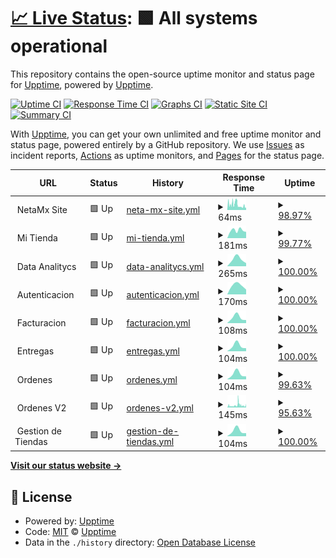 # [📈 Live Status](https://status.ops.neta.mx): <!--live status--> **🟩 All systems operational**

This repository contains the open-source uptime monitor and status page for [Upptime](https://upptime.js.org), powered by [Upptime](https://github.com/upptime/upptime).

[![Uptime CI](https://github.com/NetaMx/upptime/workflows/Uptime%20CI/badge.svg)](https://github.com/NetaMx/upptime/actions?query=workflow%3A%22Uptime+CI%22)
[![Response Time CI](https://github.com/NetaMx/upptime/workflows/Response%20Time%20CI/badge.svg)](https://github.com/NetaMx/upptime/actions?query=workflow%3A%22Response+Time+CI%22)
[![Graphs CI](https://github.com/NetaMx/upptime/workflows/Graphs%20CI/badge.svg)](https://github.com/NetaMx/upptime/actions?query=workflow%3A%22Graphs+CI%22)
[![Static Site CI](https://github.com/NetaMx/upptime/workflows/Static%20Site%20CI/badge.svg)](https://github.com/NetaMx/upptime/actions?query=workflow%3A%22Static+Site+CI%22)
[![Summary CI](https://github.com/NetaMx/upptime/workflows/Summary%20CI/badge.svg)](https://github.com/NetaMx/upptime/actions?query=workflow%3A%22Summary+CI%22)

With [Upptime](https://upptime.js.org), you can get your own unlimited and free uptime monitor and status page, powered entirely by a GitHub repository. We use [Issues](https://github.com/NetaMx/upptime/issues) as incident reports, [Actions](https://github.com/NetaMx/upptime/actions) as uptime monitors, and [Pages](https://status.ops.neta.mx) for the status page.

<!--start: status pages-->
<!-- This summary is generated by Upptime (https://github.com/upptime/upptime) -->
<!-- Do not edit this manually, your changes will be overwritten -->
<!-- prettier-ignore -->
| URL | Status | History | Response Time | Uptime |
| --- | ------ | ------- | ------------- | ------ |
| <img alt="" src="https://favicons.githubusercontent.com/null" height="13"> NetaMx Site | 🟩 Up | [neta-mx-site.yml](https://github.com/NetaMx/upptime/commits/HEAD/history/neta-mx-site.yml) | <details><summary><img alt="Response time graph" src="./graphs/neta-mx-site/response-time-week.png" height="20"> 64ms</summary><br><a href="https://status.ops.neta.mx/history/neta-mx-site"><img alt="Response time 66" src="https://img.shields.io/endpoint?url=https%3A%2F%2Fraw.githubusercontent.com%2FNetaMx%2Fupptime%2FHEAD%2Fapi%2Fneta-mx-site%2Fresponse-time.json"></a><br><a href="https://status.ops.neta.mx/history/neta-mx-site"><img alt="24-hour response time 37" src="https://img.shields.io/endpoint?url=https%3A%2F%2Fraw.githubusercontent.com%2FNetaMx%2Fupptime%2FHEAD%2Fapi%2Fneta-mx-site%2Fresponse-time-day.json"></a><br><a href="https://status.ops.neta.mx/history/neta-mx-site"><img alt="7-day response time 64" src="https://img.shields.io/endpoint?url=https%3A%2F%2Fraw.githubusercontent.com%2FNetaMx%2Fupptime%2FHEAD%2Fapi%2Fneta-mx-site%2Fresponse-time-week.json"></a><br><a href="https://status.ops.neta.mx/history/neta-mx-site"><img alt="30-day response time 66" src="https://img.shields.io/endpoint?url=https%3A%2F%2Fraw.githubusercontent.com%2FNetaMx%2Fupptime%2FHEAD%2Fapi%2Fneta-mx-site%2Fresponse-time-month.json"></a><br><a href="https://status.ops.neta.mx/history/neta-mx-site"><img alt="1-year response time 66" src="https://img.shields.io/endpoint?url=https%3A%2F%2Fraw.githubusercontent.com%2FNetaMx%2Fupptime%2FHEAD%2Fapi%2Fneta-mx-site%2Fresponse-time-year.json"></a></details> | <details><summary><a href="https://status.ops.neta.mx/history/neta-mx-site">98.97%</a></summary><a href="https://status.ops.neta.mx/history/neta-mx-site"><img alt="All-time uptime 99.67%" src="https://img.shields.io/endpoint?url=https%3A%2F%2Fraw.githubusercontent.com%2FNetaMx%2Fupptime%2FHEAD%2Fapi%2Fneta-mx-site%2Fuptime.json"></a><br><a href="https://status.ops.neta.mx/history/neta-mx-site"><img alt="24-hour uptime 100.00%" src="https://img.shields.io/endpoint?url=https%3A%2F%2Fraw.githubusercontent.com%2FNetaMx%2Fupptime%2FHEAD%2Fapi%2Fneta-mx-site%2Fuptime-day.json"></a><br><a href="https://status.ops.neta.mx/history/neta-mx-site"><img alt="7-day uptime 98.97%" src="https://img.shields.io/endpoint?url=https%3A%2F%2Fraw.githubusercontent.com%2FNetaMx%2Fupptime%2FHEAD%2Fapi%2Fneta-mx-site%2Fuptime-week.json"></a><br><a href="https://status.ops.neta.mx/history/neta-mx-site"><img alt="30-day uptime 99.67%" src="https://img.shields.io/endpoint?url=https%3A%2F%2Fraw.githubusercontent.com%2FNetaMx%2Fupptime%2FHEAD%2Fapi%2Fneta-mx-site%2Fuptime-month.json"></a><br><a href="https://status.ops.neta.mx/history/neta-mx-site"><img alt="1-year uptime 99.67%" src="https://img.shields.io/endpoint?url=https%3A%2F%2Fraw.githubusercontent.com%2FNetaMx%2Fupptime%2FHEAD%2Fapi%2Fneta-mx-site%2Fuptime-year.json"></a></details>
| <img alt="" src="https://favicons.githubusercontent.com/null" height="13"> Mi Tienda | 🟩 Up | [mi-tienda.yml](https://github.com/NetaMx/upptime/commits/HEAD/history/mi-tienda.yml) | <details><summary><img alt="Response time graph" src="./graphs/mi-tienda/response-time-week.png" height="20"> 181ms</summary><br><a href="https://status.ops.neta.mx/history/mi-tienda"><img alt="Response time 181" src="https://img.shields.io/endpoint?url=https%3A%2F%2Fraw.githubusercontent.com%2FNetaMx%2Fupptime%2FHEAD%2Fapi%2Fmi-tienda%2Fresponse-time.json"></a><br><a href="https://status.ops.neta.mx/history/mi-tienda"><img alt="24-hour response time 146" src="https://img.shields.io/endpoint?url=https%3A%2F%2Fraw.githubusercontent.com%2FNetaMx%2Fupptime%2FHEAD%2Fapi%2Fmi-tienda%2Fresponse-time-day.json"></a><br><a href="https://status.ops.neta.mx/history/mi-tienda"><img alt="7-day response time 181" src="https://img.shields.io/endpoint?url=https%3A%2F%2Fraw.githubusercontent.com%2FNetaMx%2Fupptime%2FHEAD%2Fapi%2Fmi-tienda%2Fresponse-time-week.json"></a><br><a href="https://status.ops.neta.mx/history/mi-tienda"><img alt="30-day response time 181" src="https://img.shields.io/endpoint?url=https%3A%2F%2Fraw.githubusercontent.com%2FNetaMx%2Fupptime%2FHEAD%2Fapi%2Fmi-tienda%2Fresponse-time-month.json"></a><br><a href="https://status.ops.neta.mx/history/mi-tienda"><img alt="1-year response time 181" src="https://img.shields.io/endpoint?url=https%3A%2F%2Fraw.githubusercontent.com%2FNetaMx%2Fupptime%2FHEAD%2Fapi%2Fmi-tienda%2Fresponse-time-year.json"></a></details> | <details><summary><a href="https://status.ops.neta.mx/history/mi-tienda">99.77%</a></summary><a href="https://status.ops.neta.mx/history/mi-tienda"><img alt="All-time uptime 99.77%" src="https://img.shields.io/endpoint?url=https%3A%2F%2Fraw.githubusercontent.com%2FNetaMx%2Fupptime%2FHEAD%2Fapi%2Fmi-tienda%2Fuptime.json"></a><br><a href="https://status.ops.neta.mx/history/mi-tienda"><img alt="24-hour uptime 100.00%" src="https://img.shields.io/endpoint?url=https%3A%2F%2Fraw.githubusercontent.com%2FNetaMx%2Fupptime%2FHEAD%2Fapi%2Fmi-tienda%2Fuptime-day.json"></a><br><a href="https://status.ops.neta.mx/history/mi-tienda"><img alt="7-day uptime 99.77%" src="https://img.shields.io/endpoint?url=https%3A%2F%2Fraw.githubusercontent.com%2FNetaMx%2Fupptime%2FHEAD%2Fapi%2Fmi-tienda%2Fuptime-week.json"></a><br><a href="https://status.ops.neta.mx/history/mi-tienda"><img alt="30-day uptime 99.77%" src="https://img.shields.io/endpoint?url=https%3A%2F%2Fraw.githubusercontent.com%2FNetaMx%2Fupptime%2FHEAD%2Fapi%2Fmi-tienda%2Fuptime-month.json"></a><br><a href="https://status.ops.neta.mx/history/mi-tienda"><img alt="1-year uptime 99.77%" src="https://img.shields.io/endpoint?url=https%3A%2F%2Fraw.githubusercontent.com%2FNetaMx%2Fupptime%2FHEAD%2Fapi%2Fmi-tienda%2Fuptime-year.json"></a></details>
| <img alt="" src="https://favicons.githubusercontent.com/null" height="13"> Data Analitycs | 🟩 Up | [data-analitycs.yml](https://github.com/NetaMx/upptime/commits/HEAD/history/data-analitycs.yml) | <details><summary><img alt="Response time graph" src="./graphs/data-analitycs/response-time-week.png" height="20"> 265ms</summary><br><a href="https://status.ops.neta.mx/history/data-analitycs"><img alt="Response time 265" src="https://img.shields.io/endpoint?url=https%3A%2F%2Fraw.githubusercontent.com%2FNetaMx%2Fupptime%2FHEAD%2Fapi%2Fdata-analitycs%2Fresponse-time.json"></a><br><a href="https://status.ops.neta.mx/history/data-analitycs"><img alt="24-hour response time 116" src="https://img.shields.io/endpoint?url=https%3A%2F%2Fraw.githubusercontent.com%2FNetaMx%2Fupptime%2FHEAD%2Fapi%2Fdata-analitycs%2Fresponse-time-day.json"></a><br><a href="https://status.ops.neta.mx/history/data-analitycs"><img alt="7-day response time 265" src="https://img.shields.io/endpoint?url=https%3A%2F%2Fraw.githubusercontent.com%2FNetaMx%2Fupptime%2FHEAD%2Fapi%2Fdata-analitycs%2Fresponse-time-week.json"></a><br><a href="https://status.ops.neta.mx/history/data-analitycs"><img alt="30-day response time 265" src="https://img.shields.io/endpoint?url=https%3A%2F%2Fraw.githubusercontent.com%2FNetaMx%2Fupptime%2FHEAD%2Fapi%2Fdata-analitycs%2Fresponse-time-month.json"></a><br><a href="https://status.ops.neta.mx/history/data-analitycs"><img alt="1-year response time 265" src="https://img.shields.io/endpoint?url=https%3A%2F%2Fraw.githubusercontent.com%2FNetaMx%2Fupptime%2FHEAD%2Fapi%2Fdata-analitycs%2Fresponse-time-year.json"></a></details> | <details><summary><a href="https://status.ops.neta.mx/history/data-analitycs">100.00%</a></summary><a href="https://status.ops.neta.mx/history/data-analitycs"><img alt="All-time uptime 100.00%" src="https://img.shields.io/endpoint?url=https%3A%2F%2Fraw.githubusercontent.com%2FNetaMx%2Fupptime%2FHEAD%2Fapi%2Fdata-analitycs%2Fuptime.json"></a><br><a href="https://status.ops.neta.mx/history/data-analitycs"><img alt="24-hour uptime 100.00%" src="https://img.shields.io/endpoint?url=https%3A%2F%2Fraw.githubusercontent.com%2FNetaMx%2Fupptime%2FHEAD%2Fapi%2Fdata-analitycs%2Fuptime-day.json"></a><br><a href="https://status.ops.neta.mx/history/data-analitycs"><img alt="7-day uptime 100.00%" src="https://img.shields.io/endpoint?url=https%3A%2F%2Fraw.githubusercontent.com%2FNetaMx%2Fupptime%2FHEAD%2Fapi%2Fdata-analitycs%2Fuptime-week.json"></a><br><a href="https://status.ops.neta.mx/history/data-analitycs"><img alt="30-day uptime 100.00%" src="https://img.shields.io/endpoint?url=https%3A%2F%2Fraw.githubusercontent.com%2FNetaMx%2Fupptime%2FHEAD%2Fapi%2Fdata-analitycs%2Fuptime-month.json"></a><br><a href="https://status.ops.neta.mx/history/data-analitycs"><img alt="1-year uptime 100.00%" src="https://img.shields.io/endpoint?url=https%3A%2F%2Fraw.githubusercontent.com%2FNetaMx%2Fupptime%2FHEAD%2Fapi%2Fdata-analitycs%2Fuptime-year.json"></a></details>
| <img alt="" src="https://favicons.githubusercontent.com/null" height="13"> Autenticacion | 🟩 Up | [autenticacion.yml](https://github.com/NetaMx/upptime/commits/HEAD/history/autenticacion.yml) | <details><summary><img alt="Response time graph" src="./graphs/autenticacion/response-time-week.png" height="20"> 170ms</summary><br><a href="https://status.ops.neta.mx/history/autenticacion"><img alt="Response time 170" src="https://img.shields.io/endpoint?url=https%3A%2F%2Fraw.githubusercontent.com%2FNetaMx%2Fupptime%2FHEAD%2Fapi%2Fautenticacion%2Fresponse-time.json"></a><br><a href="https://status.ops.neta.mx/history/autenticacion"><img alt="24-hour response time 93" src="https://img.shields.io/endpoint?url=https%3A%2F%2Fraw.githubusercontent.com%2FNetaMx%2Fupptime%2FHEAD%2Fapi%2Fautenticacion%2Fresponse-time-day.json"></a><br><a href="https://status.ops.neta.mx/history/autenticacion"><img alt="7-day response time 170" src="https://img.shields.io/endpoint?url=https%3A%2F%2Fraw.githubusercontent.com%2FNetaMx%2Fupptime%2FHEAD%2Fapi%2Fautenticacion%2Fresponse-time-week.json"></a><br><a href="https://status.ops.neta.mx/history/autenticacion"><img alt="30-day response time 170" src="https://img.shields.io/endpoint?url=https%3A%2F%2Fraw.githubusercontent.com%2FNetaMx%2Fupptime%2FHEAD%2Fapi%2Fautenticacion%2Fresponse-time-month.json"></a><br><a href="https://status.ops.neta.mx/history/autenticacion"><img alt="1-year response time 170" src="https://img.shields.io/endpoint?url=https%3A%2F%2Fraw.githubusercontent.com%2FNetaMx%2Fupptime%2FHEAD%2Fapi%2Fautenticacion%2Fresponse-time-year.json"></a></details> | <details><summary><a href="https://status.ops.neta.mx/history/autenticacion">100.00%</a></summary><a href="https://status.ops.neta.mx/history/autenticacion"><img alt="All-time uptime 94.69%" src="https://img.shields.io/endpoint?url=https%3A%2F%2Fraw.githubusercontent.com%2FNetaMx%2Fupptime%2FHEAD%2Fapi%2Fautenticacion%2Fuptime.json"></a><br><a href="https://status.ops.neta.mx/history/autenticacion"><img alt="24-hour uptime 100.00%" src="https://img.shields.io/endpoint?url=https%3A%2F%2Fraw.githubusercontent.com%2FNetaMx%2Fupptime%2FHEAD%2Fapi%2Fautenticacion%2Fuptime-day.json"></a><br><a href="https://status.ops.neta.mx/history/autenticacion"><img alt="7-day uptime 100.00%" src="https://img.shields.io/endpoint?url=https%3A%2F%2Fraw.githubusercontent.com%2FNetaMx%2Fupptime%2FHEAD%2Fapi%2Fautenticacion%2Fuptime-week.json"></a><br><a href="https://status.ops.neta.mx/history/autenticacion"><img alt="30-day uptime 94.69%" src="https://img.shields.io/endpoint?url=https%3A%2F%2Fraw.githubusercontent.com%2FNetaMx%2Fupptime%2FHEAD%2Fapi%2Fautenticacion%2Fuptime-month.json"></a><br><a href="https://status.ops.neta.mx/history/autenticacion"><img alt="1-year uptime 94.69%" src="https://img.shields.io/endpoint?url=https%3A%2F%2Fraw.githubusercontent.com%2FNetaMx%2Fupptime%2FHEAD%2Fapi%2Fautenticacion%2Fuptime-year.json"></a></details>
| <img alt="" src="https://favicons.githubusercontent.com/null" height="13"> Facturacion | 🟩 Up | [facturacion.yml](https://github.com/NetaMx/upptime/commits/HEAD/history/facturacion.yml) | <details><summary><img alt="Response time graph" src="./graphs/facturacion/response-time-week.png" height="20"> 108ms</summary><br><a href="https://status.ops.neta.mx/history/facturacion"><img alt="Response time 108" src="https://img.shields.io/endpoint?url=https%3A%2F%2Fraw.githubusercontent.com%2FNetaMx%2Fupptime%2FHEAD%2Fapi%2Ffacturacion%2Fresponse-time.json"></a><br><a href="https://status.ops.neta.mx/history/facturacion"><img alt="24-hour response time 57" src="https://img.shields.io/endpoint?url=https%3A%2F%2Fraw.githubusercontent.com%2FNetaMx%2Fupptime%2FHEAD%2Fapi%2Ffacturacion%2Fresponse-time-day.json"></a><br><a href="https://status.ops.neta.mx/history/facturacion"><img alt="7-day response time 108" src="https://img.shields.io/endpoint?url=https%3A%2F%2Fraw.githubusercontent.com%2FNetaMx%2Fupptime%2FHEAD%2Fapi%2Ffacturacion%2Fresponse-time-week.json"></a><br><a href="https://status.ops.neta.mx/history/facturacion"><img alt="30-day response time 108" src="https://img.shields.io/endpoint?url=https%3A%2F%2Fraw.githubusercontent.com%2FNetaMx%2Fupptime%2FHEAD%2Fapi%2Ffacturacion%2Fresponse-time-month.json"></a><br><a href="https://status.ops.neta.mx/history/facturacion"><img alt="1-year response time 108" src="https://img.shields.io/endpoint?url=https%3A%2F%2Fraw.githubusercontent.com%2FNetaMx%2Fupptime%2FHEAD%2Fapi%2Ffacturacion%2Fresponse-time-year.json"></a></details> | <details><summary><a href="https://status.ops.neta.mx/history/facturacion">100.00%</a></summary><a href="https://status.ops.neta.mx/history/facturacion"><img alt="All-time uptime 100.00%" src="https://img.shields.io/endpoint?url=https%3A%2F%2Fraw.githubusercontent.com%2FNetaMx%2Fupptime%2FHEAD%2Fapi%2Ffacturacion%2Fuptime.json"></a><br><a href="https://status.ops.neta.mx/history/facturacion"><img alt="24-hour uptime 100.00%" src="https://img.shields.io/endpoint?url=https%3A%2F%2Fraw.githubusercontent.com%2FNetaMx%2Fupptime%2FHEAD%2Fapi%2Ffacturacion%2Fuptime-day.json"></a><br><a href="https://status.ops.neta.mx/history/facturacion"><img alt="7-day uptime 100.00%" src="https://img.shields.io/endpoint?url=https%3A%2F%2Fraw.githubusercontent.com%2FNetaMx%2Fupptime%2FHEAD%2Fapi%2Ffacturacion%2Fuptime-week.json"></a><br><a href="https://status.ops.neta.mx/history/facturacion"><img alt="30-day uptime 100.00%" src="https://img.shields.io/endpoint?url=https%3A%2F%2Fraw.githubusercontent.com%2FNetaMx%2Fupptime%2FHEAD%2Fapi%2Ffacturacion%2Fuptime-month.json"></a><br><a href="https://status.ops.neta.mx/history/facturacion"><img alt="1-year uptime 100.00%" src="https://img.shields.io/endpoint?url=https%3A%2F%2Fraw.githubusercontent.com%2FNetaMx%2Fupptime%2FHEAD%2Fapi%2Ffacturacion%2Fuptime-year.json"></a></details>
| <img alt="" src="https://favicons.githubusercontent.com/null" height="13"> Entregas | 🟩 Up | [entregas.yml](https://github.com/NetaMx/upptime/commits/HEAD/history/entregas.yml) | <details><summary><img alt="Response time graph" src="./graphs/entregas/response-time-week.png" height="20"> 104ms</summary><br><a href="https://status.ops.neta.mx/history/entregas"><img alt="Response time 104" src="https://img.shields.io/endpoint?url=https%3A%2F%2Fraw.githubusercontent.com%2FNetaMx%2Fupptime%2FHEAD%2Fapi%2Fentregas%2Fresponse-time.json"></a><br><a href="https://status.ops.neta.mx/history/entregas"><img alt="24-hour response time 56" src="https://img.shields.io/endpoint?url=https%3A%2F%2Fraw.githubusercontent.com%2FNetaMx%2Fupptime%2FHEAD%2Fapi%2Fentregas%2Fresponse-time-day.json"></a><br><a href="https://status.ops.neta.mx/history/entregas"><img alt="7-day response time 104" src="https://img.shields.io/endpoint?url=https%3A%2F%2Fraw.githubusercontent.com%2FNetaMx%2Fupptime%2FHEAD%2Fapi%2Fentregas%2Fresponse-time-week.json"></a><br><a href="https://status.ops.neta.mx/history/entregas"><img alt="30-day response time 104" src="https://img.shields.io/endpoint?url=https%3A%2F%2Fraw.githubusercontent.com%2FNetaMx%2Fupptime%2FHEAD%2Fapi%2Fentregas%2Fresponse-time-month.json"></a><br><a href="https://status.ops.neta.mx/history/entregas"><img alt="1-year response time 104" src="https://img.shields.io/endpoint?url=https%3A%2F%2Fraw.githubusercontent.com%2FNetaMx%2Fupptime%2FHEAD%2Fapi%2Fentregas%2Fresponse-time-year.json"></a></details> | <details><summary><a href="https://status.ops.neta.mx/history/entregas">100.00%</a></summary><a href="https://status.ops.neta.mx/history/entregas"><img alt="All-time uptime 100.00%" src="https://img.shields.io/endpoint?url=https%3A%2F%2Fraw.githubusercontent.com%2FNetaMx%2Fupptime%2FHEAD%2Fapi%2Fentregas%2Fuptime.json"></a><br><a href="https://status.ops.neta.mx/history/entregas"><img alt="24-hour uptime 100.00%" src="https://img.shields.io/endpoint?url=https%3A%2F%2Fraw.githubusercontent.com%2FNetaMx%2Fupptime%2FHEAD%2Fapi%2Fentregas%2Fuptime-day.json"></a><br><a href="https://status.ops.neta.mx/history/entregas"><img alt="7-day uptime 100.00%" src="https://img.shields.io/endpoint?url=https%3A%2F%2Fraw.githubusercontent.com%2FNetaMx%2Fupptime%2FHEAD%2Fapi%2Fentregas%2Fuptime-week.json"></a><br><a href="https://status.ops.neta.mx/history/entregas"><img alt="30-day uptime 100.00%" src="https://img.shields.io/endpoint?url=https%3A%2F%2Fraw.githubusercontent.com%2FNetaMx%2Fupptime%2FHEAD%2Fapi%2Fentregas%2Fuptime-month.json"></a><br><a href="https://status.ops.neta.mx/history/entregas"><img alt="1-year uptime 100.00%" src="https://img.shields.io/endpoint?url=https%3A%2F%2Fraw.githubusercontent.com%2FNetaMx%2Fupptime%2FHEAD%2Fapi%2Fentregas%2Fuptime-year.json"></a></details>
| <img alt="" src="https://favicons.githubusercontent.com/null" height="13"> Ordenes | 🟩 Up | [ordenes.yml](https://github.com/NetaMx/upptime/commits/HEAD/history/ordenes.yml) | <details><summary><img alt="Response time graph" src="./graphs/ordenes/response-time-week.png" height="20"> 104ms</summary><br><a href="https://status.ops.neta.mx/history/ordenes"><img alt="Response time 104" src="https://img.shields.io/endpoint?url=https%3A%2F%2Fraw.githubusercontent.com%2FNetaMx%2Fupptime%2FHEAD%2Fapi%2Fordenes%2Fresponse-time.json"></a><br><a href="https://status.ops.neta.mx/history/ordenes"><img alt="24-hour response time 55" src="https://img.shields.io/endpoint?url=https%3A%2F%2Fraw.githubusercontent.com%2FNetaMx%2Fupptime%2FHEAD%2Fapi%2Fordenes%2Fresponse-time-day.json"></a><br><a href="https://status.ops.neta.mx/history/ordenes"><img alt="7-day response time 104" src="https://img.shields.io/endpoint?url=https%3A%2F%2Fraw.githubusercontent.com%2FNetaMx%2Fupptime%2FHEAD%2Fapi%2Fordenes%2Fresponse-time-week.json"></a><br><a href="https://status.ops.neta.mx/history/ordenes"><img alt="30-day response time 104" src="https://img.shields.io/endpoint?url=https%3A%2F%2Fraw.githubusercontent.com%2FNetaMx%2Fupptime%2FHEAD%2Fapi%2Fordenes%2Fresponse-time-month.json"></a><br><a href="https://status.ops.neta.mx/history/ordenes"><img alt="1-year response time 104" src="https://img.shields.io/endpoint?url=https%3A%2F%2Fraw.githubusercontent.com%2FNetaMx%2Fupptime%2FHEAD%2Fapi%2Fordenes%2Fresponse-time-year.json"></a></details> | <details><summary><a href="https://status.ops.neta.mx/history/ordenes">99.63%</a></summary><a href="https://status.ops.neta.mx/history/ordenes"><img alt="All-time uptime 99.63%" src="https://img.shields.io/endpoint?url=https%3A%2F%2Fraw.githubusercontent.com%2FNetaMx%2Fupptime%2FHEAD%2Fapi%2Fordenes%2Fuptime.json"></a><br><a href="https://status.ops.neta.mx/history/ordenes"><img alt="24-hour uptime 100.00%" src="https://img.shields.io/endpoint?url=https%3A%2F%2Fraw.githubusercontent.com%2FNetaMx%2Fupptime%2FHEAD%2Fapi%2Fordenes%2Fuptime-day.json"></a><br><a href="https://status.ops.neta.mx/history/ordenes"><img alt="7-day uptime 99.63%" src="https://img.shields.io/endpoint?url=https%3A%2F%2Fraw.githubusercontent.com%2FNetaMx%2Fupptime%2FHEAD%2Fapi%2Fordenes%2Fuptime-week.json"></a><br><a href="https://status.ops.neta.mx/history/ordenes"><img alt="30-day uptime 99.63%" src="https://img.shields.io/endpoint?url=https%3A%2F%2Fraw.githubusercontent.com%2FNetaMx%2Fupptime%2FHEAD%2Fapi%2Fordenes%2Fuptime-month.json"></a><br><a href="https://status.ops.neta.mx/history/ordenes"><img alt="1-year uptime 99.63%" src="https://img.shields.io/endpoint?url=https%3A%2F%2Fraw.githubusercontent.com%2FNetaMx%2Fupptime%2FHEAD%2Fapi%2Fordenes%2Fuptime-year.json"></a></details>
| <img alt="" src="https://favicons.githubusercontent.com/null" height="13"> Ordenes V2 | 🟩 Up | [ordenes-v2.yml](https://github.com/NetaMx/upptime/commits/HEAD/history/ordenes-v2.yml) | <details><summary><img alt="Response time graph" src="./graphs/ordenes-v2/response-time-week.png" height="20"> 145ms</summary><br><a href="https://status.ops.neta.mx/history/ordenes-v2"><img alt="Response time 145" src="https://img.shields.io/endpoint?url=https%3A%2F%2Fraw.githubusercontent.com%2FNetaMx%2Fupptime%2FHEAD%2Fapi%2Fordenes-v2%2Fresponse-time.json"></a><br><a href="https://status.ops.neta.mx/history/ordenes-v2"><img alt="24-hour response time 155" src="https://img.shields.io/endpoint?url=https%3A%2F%2Fraw.githubusercontent.com%2FNetaMx%2Fupptime%2FHEAD%2Fapi%2Fordenes-v2%2Fresponse-time-day.json"></a><br><a href="https://status.ops.neta.mx/history/ordenes-v2"><img alt="7-day response time 145" src="https://img.shields.io/endpoint?url=https%3A%2F%2Fraw.githubusercontent.com%2FNetaMx%2Fupptime%2FHEAD%2Fapi%2Fordenes-v2%2Fresponse-time-week.json"></a><br><a href="https://status.ops.neta.mx/history/ordenes-v2"><img alt="30-day response time 145" src="https://img.shields.io/endpoint?url=https%3A%2F%2Fraw.githubusercontent.com%2FNetaMx%2Fupptime%2FHEAD%2Fapi%2Fordenes-v2%2Fresponse-time-month.json"></a><br><a href="https://status.ops.neta.mx/history/ordenes-v2"><img alt="1-year response time 145" src="https://img.shields.io/endpoint?url=https%3A%2F%2Fraw.githubusercontent.com%2FNetaMx%2Fupptime%2FHEAD%2Fapi%2Fordenes-v2%2Fresponse-time-year.json"></a></details> | <details><summary><a href="https://status.ops.neta.mx/history/ordenes-v2">95.63%</a></summary><a href="https://status.ops.neta.mx/history/ordenes-v2"><img alt="All-time uptime 95.63%" src="https://img.shields.io/endpoint?url=https%3A%2F%2Fraw.githubusercontent.com%2FNetaMx%2Fupptime%2FHEAD%2Fapi%2Fordenes-v2%2Fuptime.json"></a><br><a href="https://status.ops.neta.mx/history/ordenes-v2"><img alt="24-hour uptime 88.90%" src="https://img.shields.io/endpoint?url=https%3A%2F%2Fraw.githubusercontent.com%2FNetaMx%2Fupptime%2FHEAD%2Fapi%2Fordenes-v2%2Fuptime-day.json"></a><br><a href="https://status.ops.neta.mx/history/ordenes-v2"><img alt="7-day uptime 95.63%" src="https://img.shields.io/endpoint?url=https%3A%2F%2Fraw.githubusercontent.com%2FNetaMx%2Fupptime%2FHEAD%2Fapi%2Fordenes-v2%2Fuptime-week.json"></a><br><a href="https://status.ops.neta.mx/history/ordenes-v2"><img alt="30-day uptime 95.63%" src="https://img.shields.io/endpoint?url=https%3A%2F%2Fraw.githubusercontent.com%2FNetaMx%2Fupptime%2FHEAD%2Fapi%2Fordenes-v2%2Fuptime-month.json"></a><br><a href="https://status.ops.neta.mx/history/ordenes-v2"><img alt="1-year uptime 95.63%" src="https://img.shields.io/endpoint?url=https%3A%2F%2Fraw.githubusercontent.com%2FNetaMx%2Fupptime%2FHEAD%2Fapi%2Fordenes-v2%2Fuptime-year.json"></a></details>
| <img alt="" src="https://favicons.githubusercontent.com/null" height="13"> Gestion de Tiendas | 🟩 Up | [gestion-de-tiendas.yml](https://github.com/NetaMx/upptime/commits/HEAD/history/gestion-de-tiendas.yml) | <details><summary><img alt="Response time graph" src="./graphs/gestion-de-tiendas/response-time-week.png" height="20"> 104ms</summary><br><a href="https://status.ops.neta.mx/history/gestion-de-tiendas"><img alt="Response time 104" src="https://img.shields.io/endpoint?url=https%3A%2F%2Fraw.githubusercontent.com%2FNetaMx%2Fupptime%2FHEAD%2Fapi%2Fgestion-de-tiendas%2Fresponse-time.json"></a><br><a href="https://status.ops.neta.mx/history/gestion-de-tiendas"><img alt="24-hour response time 57" src="https://img.shields.io/endpoint?url=https%3A%2F%2Fraw.githubusercontent.com%2FNetaMx%2Fupptime%2FHEAD%2Fapi%2Fgestion-de-tiendas%2Fresponse-time-day.json"></a><br><a href="https://status.ops.neta.mx/history/gestion-de-tiendas"><img alt="7-day response time 104" src="https://img.shields.io/endpoint?url=https%3A%2F%2Fraw.githubusercontent.com%2FNetaMx%2Fupptime%2FHEAD%2Fapi%2Fgestion-de-tiendas%2Fresponse-time-week.json"></a><br><a href="https://status.ops.neta.mx/history/gestion-de-tiendas"><img alt="30-day response time 104" src="https://img.shields.io/endpoint?url=https%3A%2F%2Fraw.githubusercontent.com%2FNetaMx%2Fupptime%2FHEAD%2Fapi%2Fgestion-de-tiendas%2Fresponse-time-month.json"></a><br><a href="https://status.ops.neta.mx/history/gestion-de-tiendas"><img alt="1-year response time 104" src="https://img.shields.io/endpoint?url=https%3A%2F%2Fraw.githubusercontent.com%2FNetaMx%2Fupptime%2FHEAD%2Fapi%2Fgestion-de-tiendas%2Fresponse-time-year.json"></a></details> | <details><summary><a href="https://status.ops.neta.mx/history/gestion-de-tiendas">100.00%</a></summary><a href="https://status.ops.neta.mx/history/gestion-de-tiendas"><img alt="All-time uptime 100.00%" src="https://img.shields.io/endpoint?url=https%3A%2F%2Fraw.githubusercontent.com%2FNetaMx%2Fupptime%2FHEAD%2Fapi%2Fgestion-de-tiendas%2Fuptime.json"></a><br><a href="https://status.ops.neta.mx/history/gestion-de-tiendas"><img alt="24-hour uptime 100.00%" src="https://img.shields.io/endpoint?url=https%3A%2F%2Fraw.githubusercontent.com%2FNetaMx%2Fupptime%2FHEAD%2Fapi%2Fgestion-de-tiendas%2Fuptime-day.json"></a><br><a href="https://status.ops.neta.mx/history/gestion-de-tiendas"><img alt="7-day uptime 100.00%" src="https://img.shields.io/endpoint?url=https%3A%2F%2Fraw.githubusercontent.com%2FNetaMx%2Fupptime%2FHEAD%2Fapi%2Fgestion-de-tiendas%2Fuptime-week.json"></a><br><a href="https://status.ops.neta.mx/history/gestion-de-tiendas"><img alt="30-day uptime 100.00%" src="https://img.shields.io/endpoint?url=https%3A%2F%2Fraw.githubusercontent.com%2FNetaMx%2Fupptime%2FHEAD%2Fapi%2Fgestion-de-tiendas%2Fuptime-month.json"></a><br><a href="https://status.ops.neta.mx/history/gestion-de-tiendas"><img alt="1-year uptime 100.00%" src="https://img.shields.io/endpoint?url=https%3A%2F%2Fraw.githubusercontent.com%2FNetaMx%2Fupptime%2FHEAD%2Fapi%2Fgestion-de-tiendas%2Fuptime-year.json"></a></details>

<!--end: status pages-->

[**Visit our status website →**](https://status.ops.neta.mx)

## 📄 License

- Powered by: [Upptime](https://github.com/upptime/upptime)
- Code: [MIT](./LICENSE) © [Upptime](https://neta.mx)
- Data in the `./history` directory: [Open Database License](https://opendatacommons.org/licenses/odbl/1-0/)
